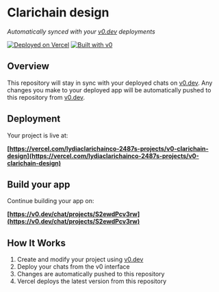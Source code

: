 # Clarichain design

*Automatically synced with your [v0.dev](https://v0.dev) deployments*

[![Deployed on Vercel](https://img.shields.io/badge/Deployed%20on-Vercel-black?style=for-the-badge&logo=vercel)](https://vercel.com/lydiaclarichainco-2487s-projects/v0-clarichain-design)
[![Built with v0](https://img.shields.io/badge/Built%20with-v0.dev-black?style=for-the-badge)](https://v0.dev/chat/projects/S2ewdPcv3rw)

## Overview

This repository will stay in sync with your deployed chats on [v0.dev](https://v0.dev).
Any changes you make to your deployed app will be automatically pushed to this repository from [v0.dev](https://v0.dev).

## Deployment

Your project is live at:

**[https://vercel.com/lydiaclarichainco-2487s-projects/v0-clarichain-design](https://vercel.com/lydiaclarichainco-2487s-projects/v0-clarichain-design)**

## Build your app

Continue building your app on:

**[https://v0.dev/chat/projects/S2ewdPcv3rw](https://v0.dev/chat/projects/S2ewdPcv3rw)**

## How It Works

1. Create and modify your project using [v0.dev](https://v0.dev)
2. Deploy your chats from the v0 interface
3. Changes are automatically pushed to this repository
4. Vercel deploys the latest version from this repository